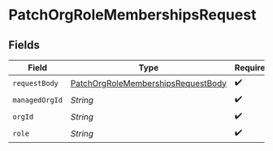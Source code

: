 # PatchOrgRoleMembershipsRequest


## Fields

| Field                                                                                               | Type                                                                                                | Required                                                                                            | Description                                                                                         | Example                                                                                             |
| --------------------------------------------------------------------------------------------------- | --------------------------------------------------------------------------------------------------- | --------------------------------------------------------------------------------------------------- | --------------------------------------------------------------------------------------------------- | --------------------------------------------------------------------------------------------------- |
| `requestBody`                                                                                       | [PatchOrgRoleMembershipsRequestBody](../../models/operations/PatchOrgRoleMembershipsRequestBody.md) | :heavy_check_mark:                                                                                  | N/A                                                                                                 |                                                                                                     |
| `managedOrgId`                                                                                      | *String*                                                                                            | :heavy_check_mark:                                                                                  | N/A                                                                                                 | org-123                                                                                             |
| `orgId`                                                                                             | *String*                                                                                            | :heavy_check_mark:                                                                                  | N/A                                                                                                 | org-123                                                                                             |
| `role`                                                                                              | *String*                                                                                            | :heavy_check_mark:                                                                                  | N/A                                                                                                 | admin                                                                                               |
